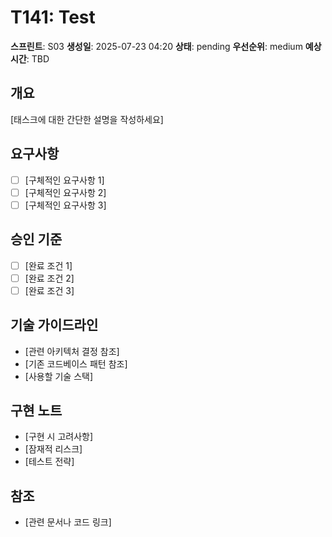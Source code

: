 # T141: Test

**스프린트**: S03
**생성일**: 2025-07-23 04:20
**상태**: pending
**우선순위**: medium
**예상 시간**: TBD

## 개요

[태스크에 대한 간단한 설명을 작성하세요]

## 요구사항

- [ ] [구체적인 요구사항 1]
- [ ] [구체적인 요구사항 2]
- [ ] [구체적인 요구사항 3]

## 승인 기준

- [ ] [완료 조건 1]
- [ ] [완료 조건 2]
- [ ] [완료 조건 3]

## 기술 가이드라인

- [관련 아키텍처 결정 참조]
- [기존 코드베이스 패턴 참조]
- [사용할 기술 스택]

## 구현 노트

- [구현 시 고려사항]
- [잠재적 리스크]
- [테스트 전략]

## 참조

- [관련 문서나 코드 링크]

